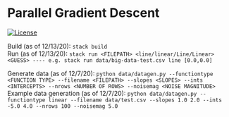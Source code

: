 # Parallel Gradient Descent

[![License](https://img.shields.io/badge/License-BSD%203--Clause-blue.svg)](https://opensource.org/licenses/BSD-3-Clause)

Build (as of 12/13/20): `stack build `   
Run (as of 12/13/20): `stack run <FILEPATH> <line/linear/Line/Linear> <GUESS> ---- e.g. stack run data/big-data-test.csv line [0.0,0.0] `

Generate data (as of 12/7/20): `python data/datagen.py --functiontype <FUNCTION TYPE> --filename <FILEPATH> --slopes <SLOPES> --ints <INTERCEPTS> --nrows <NUMBER OF ROWS> --noisemag <NOISE MAGNITUDE>`  
Example data generation (as of 12/7/20): `python data/datagen.py --functiontype linear --filename data/test.csv --slopes 1.0 2.0 --ints -5.0 4.0 --nrows 100 --noisemag 5.0`
